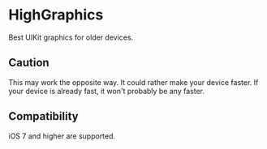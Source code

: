 # HighGraphics
Best UIKit graphics for older devices.

## Caution
This may work the opposite way. It could rather make your device faster. If your device is already fast, it won't probably be any faster.

## Compatibility
iOS 7 and higher are supported.
